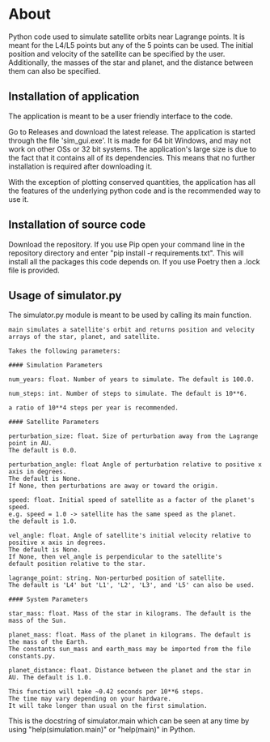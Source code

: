 # About

Python code used to simulate satellite orbits near Lagrange points. It is meant for the L4/L5 points but any of the 5 points can be used. The initial position and velocity of the satellite can be specified by the user. Additionally, the masses of the star and planet, and the distance between them can also be specified.

## Installation of application

The application is meant to be a user friendly interface to the code.

Go to Releases and download the latest release. The application is started through the file 'sim_gui.exe'.
It is made for 64 bit Windows, and may not work on other OSs or 32 bit systems. The application's large size is due to the fact that it contains all of its dependencies. This means that no further installation is required after downloading it.

With the exception of plotting conserved quantities, the application has all the features of the underlying python code and is the recommended way to use it.

## Installation of source code

Download the repository.
If you use Pip open your command line in the repository directory and enter "pip install -r requirements.txt". This will install all the packages this code depends on. If you use Poetry then a .lock file is provided.

## Usage of simulator.py

The simulator.py module is meant to be used by calling its main function.

```
main simulates a satellite's orbit and returns position and velocity arrays of the star, planet, and satellite.

Takes the following parameters:

#### Simulation Parameters

num_years: float. Number of years to simulate. The default is 100.0.

num_steps: int. Number of steps to simulate. The default is 10**6.

a ratio of 10**4 steps per year is recommended.

#### Satellite Parameters

perturbation_size: float. Size of perturbation away from the Lagrange point in AU.
The default is 0.0.

perturbation_angle: float Angle of perturbation relative to positive x axis in degrees.
The default is None.
If None, then perturbations are away or toward the origin.

speed: float. Initial speed of satellite as a factor of the planet's speed.
e.g. speed = 1.0 -> satellite has the same speed as the planet.
the default is 1.0.

vel_angle: float. Angle of satellite's initial velocity relative to positive x axis in degrees.
The default is None.
If None, then vel_angle is perpendicular to the satellite's
default position relative to the star.

lagrange_point: string. Non-perturbed position of satellite.
The default is 'L4' but 'L1', 'L2', 'L3', and 'L5' can also be used.

#### System Parameters

star_mass: float. Mass of the star in kilograms. The default is the mass of the Sun.

planet_mass: float. Mass of the planet in kilograms. The default is the mass of the Earth.
The constants sun_mass and earth_mass may be imported from the file constants.py.

planet_distance: float. Distance between the planet and the star in AU. The default is 1.0.

This function will take ~0.42 seconds per 10**6 steps.
The time may vary depending on your hardware.
It will take longer than usual on the first simulation.
 ```

This is the docstring of simulator.main which can be seen at any time by using "help(simulation.main)" or "help(main)" in Python.
